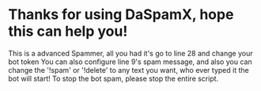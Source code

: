 # Thanks for using DaSpamX, hope this can help you!
This is a advanced Spammer, all you had it's go to line 28 and change your bot token
You can also configure line 9's spam message, and also you can change the '!spam' or '!delete' to any text you want, who ever typed it the bot will start!
To stop the bot spam, please stop the entire script.
